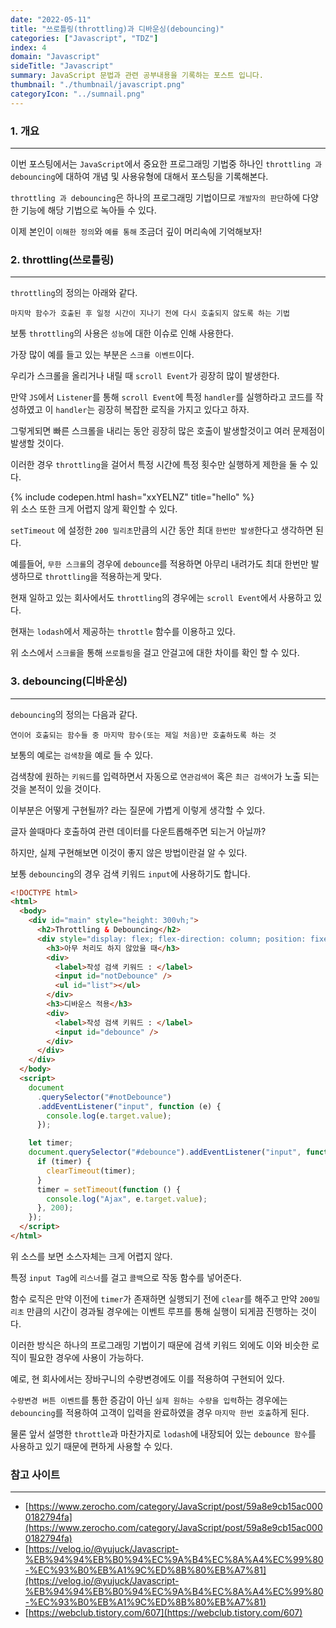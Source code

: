 ```yaml
---
date: "2022-05-11"
title: "쓰로틀링(throttling)과 디바운싱(debouncing)"
categories: ["Javascript", "TDZ"]
index: 4
domain: "Javascript"
sideTitle: "Javascript"
summary: JavaScript 문법과 관련 공부내용을 기록하는 포스트 입니다.
thumbnail: "./thumbnail/javascript.png"
categoryIcon: "../sumnail.png"
---
```


### 1. 개요

---

이번 포스팅에서는 `JavaScript`에서 중요한 프로그래밍 기법중 하나인 `throttling 과 debouncing`에 대하여 개념 및 사용유형에 대해서 포스팅을 기록해본다.

`throttling 과 debouncing`은 하나의 프로그래밍 기법이므로 `개발자의 판단`하에 다양한 기능에 해당 기법으로 녹아들 수 있다.

이제 본인이 `이해한 정의`와 `예를 통해` 조금더 깊이 머리속에 기억해보자!

### 2. throttling(쓰로틀링)

---

`throttling`의 정의는 아래와 같다.

```
마지막 함수가 호출된 후 일정 시간이 지나기 전에 다시 호출되지 않도록 하는 기법
```

보통 `throttling`의 사용은 `성능`에 대한 이슈로 인해 사용한다.

가장 많이 예를 들고 있는 부분은 `스크롤 이벤트`이다.

우리가 스크롤을 올리거나 내릴 때 `scroll Event`가 굉장히 많이 발생한다.

만약 `JS`에서 `Listener`를 통해 `scroll Event`에 특정 `handler`를 실행하라고 코드를 작성하였고 이 `handler`는 굉장히 복잡한 로직을 가지고 있다고 하자.

그렇게되면 빠른 스크롤을 내리는 동안 굉장히 많은 호출이 발생할것이고 여러 문제점이 발생할 것이다.

이러한 경우 `throttling`을 걸어서 특정 시간에 특정 횟수만 실행하게 제한을 둘 수 있다.

{% include codepen.html hash="xxYELNZ" title="hello" %}
<br>
위 소스 또한 크게 어렵지 않게 확인할 수 있다.

`setTimeout` 에 설정한 `200 밀리초`만큼의 시간 동안 최대 `한번만 발생`한다고 생각하면 된다.

예를들어, `무한 스크롤`의 경우에 `debounce`를 적용하면 아무리 내려가도 최대 한번만 발생하므로 `throttling`을 적용하는게 맞다.

현재 일하고 있는 회사에서도 `throttling`의 경우에는 `scroll Event`에서 사용하고 있다.

현재는 `lodash`에서 제공하는 `throttle` 함수를 이용하고 있다.

위 소스에서 `스크롤`을 통해 `쓰로틀링`을 걸고 안걸고에 대한 차이를 확인 할 수 있다.

### 3. debouncing(디바운싱)

---

`debouncing`의 정의는 다음과 같다.

```
연이어 호출되는 함수들 중 마지막 함수(또는 제일 처음)만 호출하도록 하는 것
```

보통의 예로는 `검색창`을 예로 들 수 있다.

검색창에 원하는 `키워드`를 입력하면서 자동으로 `연관검색어` 혹은 `최근 검색어`가 노출 되는 것을 본적이 있을 것이다.

이부분은 어떻게 구현될까? 라는 질문에 가볍게 이렇게 생각할 수 있다.

글자 쓸때마다 호출하여 관련 데이터를 다운트롭해주면 되는거 아닐까?

하지만, 실제 구현해보면 이것이 좋지 않은 방법이란걸 알 수 있다.

보통 `debouncing`의 경우 검색 키워드 `input`에 사용하기도 합니다.

```html
<!DOCTYPE html>
<html>
  <body>
    <div id="main" style="height: 300vh;">
      <h2>Throttling & Debouncing</h2>
      <div style="display: flex; flex-direction: column; position: fixed;">
        <h3>아무 처리도 하지 않았을 때</h3>
        <div>
          <label>작성 검색 키워드 : </label>
          <input id="notDebounce" />
          <ul id="list"></ul>
        </div>
        <h3>디바운스 적용</h3>
        <div>
          <label>작성 검색 키워드 : </label>
          <input id="debounce" />
        </div>
      </div>
    </div>
  </body>
  <script>
    document
      .querySelector("#notDebounce")
      .addEventListener("input", function (e) {
        console.log(e.target.value);
      });

    let timer;
    document.querySelector("#debounce").addEventListener("input", function (e) {
      if (timer) {
        clearTimeout(timer);
      }
      timer = setTimeout(function () {
        console.log("Ajax", e.target.value);
      }, 200);
    });
  </script>
</html>
```

위 소스를 보면 소스자체는 크게 어렵지 않다.

특정 `input Tag`에 `리스너`를 걸고 `콜백`으로 작동 함수를 넣어준다.

함수 로직은 만약 이전에 `timer`가 존재하면 실행되기 전에 `clear`를 해주고 만약 `200밀리초` 만큼의 시간이 경과될 경우에는 이벤트 루프를 통해 실행이 되게끔 진행하는 것이다.

이러한 방식은 하나의 프로그래밍 기법이기 때문에 검색 키워드 외에도 이와 비슷한 로직이 필요한 경우에 사용이 가능하다.

예로, 현 회사에서는 장바구니의 수량변경에도 이를 적용하여 구현되어 있다.

`수량변경 버튼 이벤트`를 통한 증감이 아닌 `실제 원하는 수량을 입력`하는 경우에는 `debouncing`를 적용하여 고객이 입력을 완료하였을 경우 `마지막 한번 호출`하게 된다.

물론 앞서 설명한 `throttle`과 마찬가지로 `lodash`에 내장되어 있는 `debounce 함수`를 사용하고 있기 때문에 편하게 사용할 수 있다.

### 참고 사이트

---

- [https://www.zerocho.com/category/JavaScript/post/59a8e9cb15ac0000182794fa](https://www.zerocho.com/category/JavaScript/post/59a8e9cb15ac0000182794fa)
- [https://velog.io/@yujuck/Javascript-%EB%94%94%EB%B0%94%EC%9A%B4%EC%8A%A4%EC%99%80-%EC%93%B0%EB%A1%9C%ED%8B%80%EB%A7%81](https://velog.io/@yujuck/Javascript-%EB%94%94%EB%B0%94%EC%9A%B4%EC%8A%A4%EC%99%80-%EC%93%B0%EB%A1%9C%ED%8B%80%EB%A7%81)
- [https://webclub.tistory.com/607](https://webclub.tistory.com/607)
